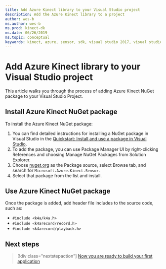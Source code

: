 ```yaml
---
title: Add Azure Kinect library to your Visual Studio project
description: Add the Azure Kinect library to a project
author: wes-b
ms.author: wes-b
ms.prod: kinect-dk
ms.date: 06/26/2019
ms.topic: conceptual
keywords: kinect, azure, sensor, sdk, visual studio 2017, visual studio 2019, nuget
---
```


# Add Azure Kinect library to your Visual Studio project

This article walks you through the process of adding Azure Kinect NuGet package to your Visual Studio Project.

## Install Azure Kinect NuGet package

To install the Azure Kinect NuGet package:

1. You can find detailed instructions for installing a NuGet package in Visual Studio in the [Quickstart: Install and use a package in Visual Studio](https://docs.microsoft.com/nuget/quickstart/install-and-use-a-package-in-visual-studio).
2. To add the package, you can use Package Manager UI by right-clicking References and choosing Manage NuGet Packages from Solution Explorer.
3. Choose [nuget.org](https://www.nuget.org) as the Package source, select Browse tab, and search for `Microsoft.Azure.Kinect.Sensor`.
4. Select that package from the list and install.

## Use Azure Kinect NuGet package

Once the package is added, add header file includes to the source code, such as:

- `#include <k4a/k4a.h>`
- `#include <k4arecord/record.h>`
- `#include <k4arecord/playback.h>`

## Next steps

> [!div class="nextstepaction"]
>[Now you are ready to build your first application](build-first-app.md)
